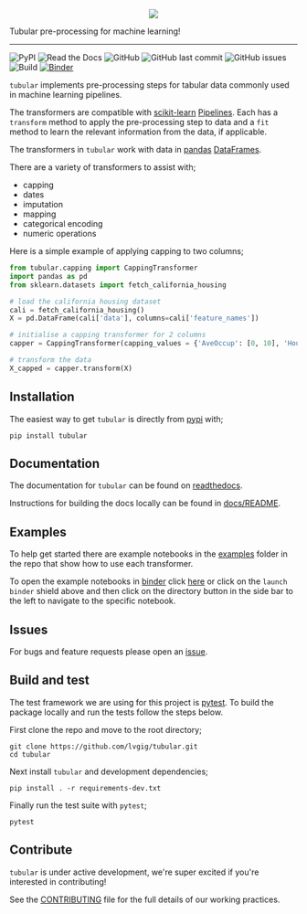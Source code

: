 <p align="center">
  <img src="https://github.com/lvgig/tubular/raw/main/logo.png">
</p>

Tubular pre-processing for machine learning!

----

![PyPI](https://img.shields.io/pypi/v/tubular?color=success&style=flat)
![Read the Docs](https://img.shields.io/readthedocs/tubular)
![GitHub](https://img.shields.io/github/license/lvgig/tubular)
![GitHub last commit](https://img.shields.io/github/last-commit/lvgig/tubular)
![GitHub issues](https://img.shields.io/github/issues/lvgig/tubular)
![Build](https://github.com/lvgig/tubular/actions/workflows/python-package.yml/badge.svg?branch=main)
[![Binder](https://mybinder.org/badge_logo.svg)](https://mybinder.org/v2/gh/lvgig/tubular/HEAD?labpath=examples)

`tubular` implements pre-processing steps for tabular data commonly used in machine learning pipelines.

The transformers are compatible with [scikit-learn](https://scikit-learn.org/) [Pipelines](https://scikit-learn.org/stable/modules/generated/sklearn.pipeline.Pipeline.html). Each has a `transform` method to apply the pre-processing step to data and a `fit` method to learn the relevant information from the data, if applicable.

The transformers in `tubular` work with data in [pandas](https://pandas.pydata.org/) [DataFrames](https://pandas.pydata.org/pandas-docs/stable/reference/api/pandas.DataFrame.html).

There are a variety of transformers to assist with;

- capping
- dates
- imputation
- mapping
- categorical encoding
- numeric operations

Here is a simple example of applying capping to two columns;

```python
from tubular.capping import CappingTransformer
import pandas as pd
from sklearn.datasets import fetch_california_housing

# load the california housing dataset
cali = fetch_california_housing()
X = pd.DataFrame(cali['data'], columns=cali['feature_names'])

# initialise a capping transformer for 2 columns
capper = CappingTransformer(capping_values = {'AveOccup': [0, 10], 'HouseAge': [0, 50]})

# transform the data
X_capped = capper.transform(X)
```

## Installation

The easiest way to get `tubular` is directly from [pypi](https://pypi.org/project/tubular/) with;

 `pip install tubular`

## Documentation

The documentation for `tubular` can be found on [readthedocs](https://tubular.readthedocs.io/en/latest/).

Instructions for building the docs locally can be found in [docs/README](https://github.com/lvgig/tubular/blob/main/docs/README.md).

## Examples

To help get started there are example notebooks in the [examples](https://github.com/lvgig/tubular/tree/main/examples) folder in the repo that show how to use each transformer.

To open the example notebooks in [binder](https://mybinder.org/) click [here](https://mybinder.org/v2/gh/lvgig/tubular/HEAD?labpath=examples) or click on the `launch binder` shield above and then click on the directory button in the side bar to the left to navigate to the specific notebook.

## Issues

For bugs and feature requests please open an [issue](https://github.com/lvgig/tubular/issues).

## Build and test

The test framework we are using for this project is [pytest](https://docs.pytest.org/en/stable/). To build the package locally and run the tests follow the steps below.

First clone the repo and move to the root directory;

```shell
git clone https://github.com/lvgig/tubular.git
cd tubular
```

Next install `tubular` and development dependencies;

```shell
pip install . -r requirements-dev.txt
```

Finally run the test suite with `pytest`;

```shell
pytest
```

## Contribute

`tubular` is under active development, we're super excited if you're interested in contributing! 

See the [CONTRIBUTING](https://github.com/lvgig/tubular/blob/main/CONTRIBUTING.md) file for the full details of our working practices.
